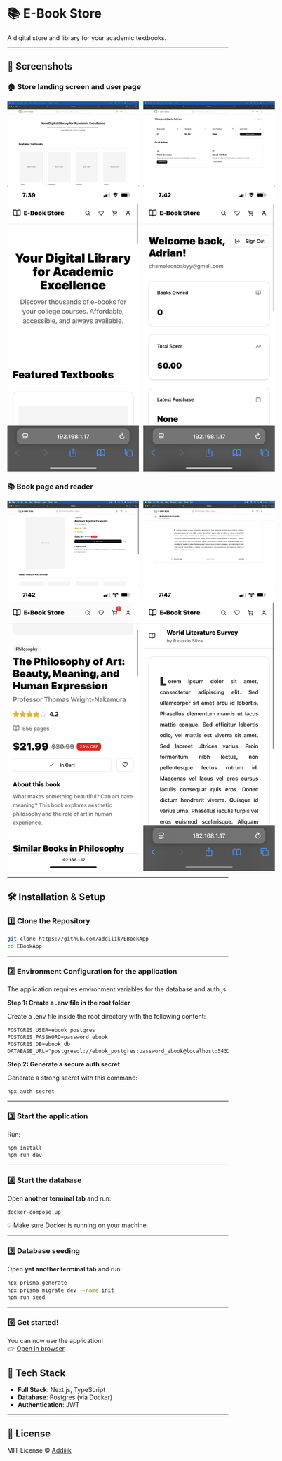 # 📚 E-Book Store

A digital store and library for your academic textbooks.

---

## 📸 Screenshots

### 🏠 Store landing screen and user page
<div style="display: flex; gap: 10px;">
  <img src="public/screenshots/Home.png" alt="Home" width="300"/>
  <img src="public/screenshots/User.png" alt="User" width="300"/>
</div>

<div style="display: flex; gap: 10px;">
  <img src="public/screenshots/Home-Mobile.PNG" alt="HomeMobile" width="300"/>
  <img src="public/screenshots/User-Mobile.PNG" alt="UserMobile" width="300"/>
</div>

### 📚 Book page and reader
<div style="display: flex; gap: 10px;">
  <img src="public/screenshots/Book.png" alt="Book" width="300"/>
  <img src="public/screenshots/Reader.png" alt="Reader" width="300"/>
</div>

<div style="display: flex; gap: 10px;">
  <img src="public/screenshots/Book-Mobile.PNG" alt="BookMobile" width="300"/>
  <img src="public/screenshots/Reader-Mobile.PNG" alt="ReaderMobile" width="300"/>
</div>

---

## 🛠️ Installation & Setup

### 1️⃣ Clone the Repository

```bash
git clone https://github.com/addiiik/EBookApp
cd EBookApp
```

---

### 2️⃣ Environment Configuration for the application

The application requires environment variables for the database and auth.js.

**Step 1: Create a .env file in the root folder**

Create a .env file inside the root directory with the following content:
```
POSTGRES_USER=ebook_postgres
POSTGRES_PASSWORD=password_ebook
POSTGRES_DB=ebook_db
DATABASE_URL="postgresql://ebook_postgres:password_ebook@localhost:5432/ebook_db"
```

**Step 2: Generate a secure auth secret**

Generate a strong secret with this command:
```
npx auth secret
```

---

### 3️⃣ Start the application

Run:

```bash
npm install
npm run dev

```

---

### 4️⃣ Start the database

Open **another terminal tab** and run:

```bash
docker-compose up
```

💡 Make sure Docker is running on your machine.

---

### 5️⃣ Database seeding

Open **yet another terminal tab** and run:

```bash
npx prisma generate
npx prisma migrate dev --name init
npm run seed
```

---

### 6️⃣ Get started!

You can now use the application!  
👉 [Open in browser](http://localhost:3000)

## 🧪 Tech Stack

- **Full Stack**: Next.js, TypeScript
- **Database**: Postgres (via Docker)
- **Authentication**: JWT

---

## 📄 License

MIT License © [Addiiik](https://github.com/addiiik)
